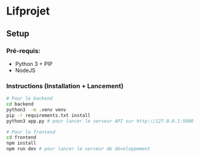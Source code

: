 # Lifprojet

## Setup

### Pré-requis:
- Python 3 + PIP
- NodeJS

### Instructions (Installation + Lancement)

```bash
# Pour le backend
cd backend
python3  -m .venv venv
pip -r requirements.txt install
python3 app.py # pour lancer le serveur API sur http://127.0.0.1:5000

# Pour le frontend
cd frontend
npm install
npm run dev # pour lancer le serveur de développement
```